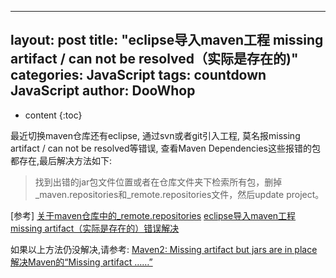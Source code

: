 
---
layout: post
title:  "eclipse导入maven工程 missing artifact / can not be resolved（实际是存在的)"
categories: JavaScript
tags:  countdown JavaScript
author: DooWhop
---

* content
{:toc}


 最近切换maven仓库还有eclipse, 通过svn或者git引入工程, 莫名报missing artifact / can not be resolved等错误, 查看Maven Dependencies这些报错的包都存在,最后解决方法如下:
 
 
 
 

> 找到出错的jar包文件位置或者在仓库文件夹下检索所有包，删掉_maven.repositories和_remote.repositories文件，然后update project。

[参考]
[关于maven仓库中的_remote.repositories](https://my.oschina.net/yibuliushen/blog/1550292)
[eclipse导入maven工程missing artifact（实际是存在的）错误解决](https://www.cnblogs.com/zxy500/p/5836044.html)

如果以上方法仍没解决,请参考:
[Maven2: Missing artifact but jars are in place](https://stackoverflow.com/questions/6111408/maven2-missing-artifact-but-jars-are-in-place)
[解决Maven的“Missing artifact ……”](https://www.jianshu.com/p/510874e47dea)
